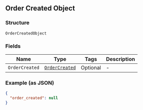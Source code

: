 ## Order Created Object

### Structure

`OrderCreatedObject`

### Fields

| Name | Type | Tags | Description |
|  --- | --- | --- | --- |
| `OrderCreated` | [`OrderCreated`](/doc/models/order-created.md) | Optional | - |

### Example (as JSON)

```json
{
  "order_created": null
}
```

